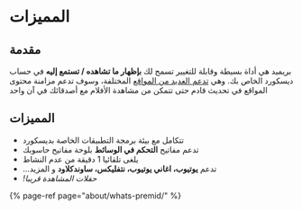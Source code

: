 # المميزات

## مقدمة

بريميد هي أداة بسيطة وقابلة للتغيير تسمح لك **بإظهار ما تشاهده / تستمع إليه** في حساب ديسكورد الخاص بك. وهي [تدعم العديد من المواقع](https://wiki.premid.app/support/services) المختلفة، وسوف تدعم مزامنة محتوى المواقع في تحديث قادم حتى تتمكن من مشاهدة الأفلام مع أصدقائك في آن واحد

## المميزات

* تتكامل مع بيئة برمجة التطبيقات الخاصة بديسكورد
* تدعم مفاتيح **التحكم في الوسائط** بلوحة مفاتيح حاسوبك
* يلغى تلقائيا 1 دقيقة من عدم النشاط
* ...تدعم **يوتيوب، اغاني يوتيوب، نتفليكس، ساوندكلاود** و المزيد
* _!حفلات المشاهدة قريبا_

{% page-ref page="about/whats-premid/" %}

